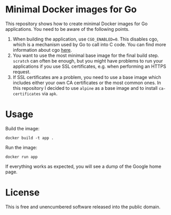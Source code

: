 # Minimal Docker images for Go

This repository shows how to create minimal Docker images for Go applications. You need to be aware of the following points.

1. When building the application, use `CGO_ENABLED=0`. This disables cgo, which is a mechanism used by Go to call into C code. You can find more information about cgo [here](https://golang.org/cmd/cgo/).
2. You want to use the most minimal base image for the final build step. `scratch` can often be enough, but you might have problems to run your applications if you use SSL certificates, e.g. when performing an HTTPS request.
3. If SSL certificates are a problem, you need to use a base image which includes either your own CA certificates or the most common ones. In this repository I decided to use `alpine` as a base image and to install `ca-certificates` via `apk`.

# Usage

Build the image:

    docker build -t app .

Run the image:

    docker run app

If everything works as expected, you will see a dump of the Google home page.

# License

This is free and unencumbered software released into the public domain.